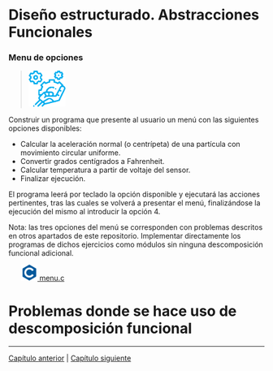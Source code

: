 # Diseño estructurado. Abstracciones Funcionales


### Menu de  opciones

>  <img src="iconos/prob.png">
Construir un programa que presente al usuario un menú con las siguientes opciones disponibles:

- 	Calcular la aceleración normal (o centrípeta) de una partícula con movimiento circular uniforme.
-   Convertir grados centígrados a Fahrenheit.
-   Calcular temperatura a partir de voltaje del sensor.
-   Finalizar ejecución.

El programa leerá por teclado la opción disponible y ejecutará las acciones pertinentes, tras las cuales se volverá a presentar el menú, finalizándose la ejecución del mismo al introducir la opción 4. 

Nota: las tres opciones del menú se corresponden con  problemas descritos en otros apartados de este repositorio. Implementar directamente los programas de dichos ejercicios como módulos sin ninguna descomposición funcional adicional.

&ensp;&ensp;&ensp;  <img src="iconos/c.png">[ menu.c](./DisModular/menu.c)





# Problemas donde se hace uso de descomposición funcional


********************************
[Capítulo anterior](https://github.com/MaterialesProgramacion/ProblemasProgramacion/blob/master/iterativa.md) |
[Capítulo siguiente](https://github.com/MaterialesProgramacion/ProblemasProgramacion/blob/master/vecreg.md)
